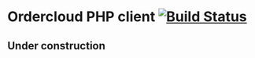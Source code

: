 # Ordercloud PHP client [![Build Status](https://travis-ci.org/ordercloud/ordercloud-php.svg?branch=master)](https://travis-ci.org/ordercloud/ordercloud-php)

## Under construction
